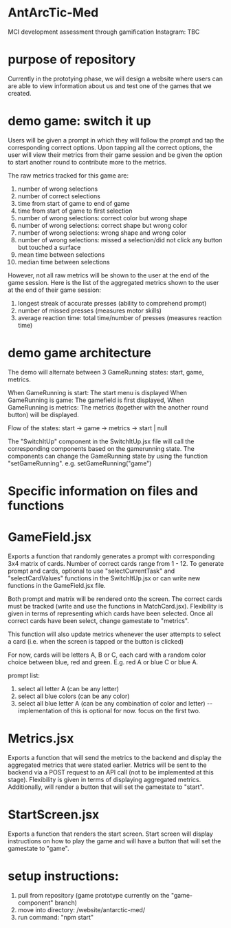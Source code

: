 # AntArcTic-Med
MCI development assessment through gamification
Instagram: TBC

# purpose of repository
Currently in the prototying phase, we will design a website where users can are able to view information about us and test one of the games that we created.

# demo game: switch it up
Users will be given a prompt in which they will follow the prompt and tap the corresponding correct options. Upon tapping all the correct options, the user will view their metrics from their game session and be given the option to start another round to contribute more to the metrics. 

The raw metrics tracked for this game are:
1. number of wrong selections
2. number of correct selections
3. time from start of game to end of game
4. time from start of game to first selection
5. number of wrong selections: correct color but wrong shape
6. number of wrong selections: correct shape but wrong color
7. number of wrong selections: wrong shape and wrong color
8. number of wrong selections: missed a selection/did not click any button but touched a surface
9. mean time between selections
10. median time between selections

However, not all raw metrics will be shown to the user at the end of the game session. Here is the list of the aggregated metrics shown to the user at the end of their game session:
1. longest streak of accurate presses (ability to comprehend prompt)
2. number of missed presses (measures motor skills)
3. average reaction time: total time/number of presses (measures reaction time)

# demo game architecture
The demo will alternate between 3 GameRunning states: start, game, metrics.

When GameRunning is start: The start menu is displayed
When GameRunning is game: The gamefield is first displayed, 
When GameRunning is metrics: The metrics (together with the another round button) will be displayed. 

Flow of the states:
start -> game -> metrics -> start | null

The "SwitchItUp" component in the SwitchItUp.jsx file will call the corresponding components based on the gamerunning state. The components can change the GameRunning state by using the function "setGameRunning". e.g. setGameRunning("game")

# Specific information on files and functions
# GameField.jsx
Exports a function that randomly generates a prompt with corresponding 3x4 matrix of cards. Number of correct cards range from 1 - 12. To generate prompt and cards, optional to use "selectCurrentTask" and "selectCardValues" functions in the SwitchItUp.jsx or can write new functions in the GameField.jsx file. 

Both prompt and matrix will be rendered onto the screen. The correct cards must be tracked (write and use the functions in MatchCard.jsx). Flexibility is given in terms of representing which cards have been selected. Once all correct cards have been select, change gamestate to "metrics".

This function will also update metrics whenever the user attempts to select a card (i.e. when the screen is tapped or the button is clicked)

For now, cards will be letters A, B or C, each card with a random color choice between blue, red and green. E.g. red A or blue C or blue A.

prompt list:
1. select all letter A (can be any letter)
2. select all blue colors (can be any color)
3. select all blue letter A (can be any combination of color and letter) -- implementation of this is optional for now. focus on the first two.

# Metrics.jsx
Exports a function that will send the metrics to the backend and display the aggregated metrics that were stated earlier. Metrics will be sent to the backend via a POST request to an API call (not to be implemented at this stage). Flexibility is given in terms of displaying aggregated metrics. Additionally, will render a button that will set the gamestate to "start".

# StartScreen.jsx
Exports a function that renders the start screen. Start screen will display instructions on how to play the game and will have a button that will set the gamestate to "game". 

# setup instructions:
1. pull from repository (game prototype currently on the "game-component" branch)
2. move into directory: /website/antarctic-med/
3. run command: "npm start"